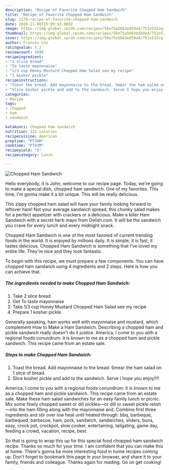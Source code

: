 ```yaml
---
description: "Recipe of Favorite Chopped Ham Sandwich"
title: "Recipe of Favorite Chopped Ham Sandwich"
slug: 1179-recipe-of-favorite-chopped-ham-sandwich
date: 2020-11-08T15:09:53.060Z
image: https://img-global.cpcdn.com/recipes/56e75a5663ed59a4/751x532cq70/chopped-ham-sandwich-recipe-main-photo.jpg
thumbnail: https://img-global.cpcdn.com/recipes/56e75a5663ed59a4/751x532cq70/chopped-ham-sandwich-recipe-main-photo.jpg
cover: https://img-global.cpcdn.com/recipes/56e75a5663ed59a4/751x532cq70/chopped-ham-sandwich-recipe-main-photo.jpg
author: Frances Cox
ratingvalue: 4.2
reviewcount: 2890
recipeingredient:
- "2 slice bread"
- "To taste mayonnaise"
- "1/3 cup Honey Mustard Chopped Ham Salad see my recipe"
- "1 kosher pickle"
recipeinstructions:
- "Toast the bread. Add mayonnaise to the bread. Smear the ham salad on 1 slice of bread."
- "Slice kosher pickle and add to the sandwich. Serve I hope you enjoy!!!!"
categories:
- Recipe
tags:
- chopped
- ham
- sandwich

katakunci: chopped ham sandwich 
nutrition: 223 calories
recipecuisine: American
preptime: "PT34M"
cooktime: "PT43M"
recipeyield: "3"
recipecategory: Lunch

---
```



![Chopped Ham Sandwich](https://img-global.cpcdn.com/recipes/56e75a5663ed59a4/751x532cq70/chopped-ham-sandwich-recipe-main-photo.jpg)

Hello everybody, it is John, welcome to our recipe page. Today, we're going to make a special dish, chopped ham sandwich. One of my favorites. This time, I'm gonna make it a bit unique. This will be really delicious.

This zippy chopped ham salad will have your family looking forward to leftover ham! Not your average sandwich spread, this chunky salad makes for a perfect appetizer with crackers or a delicious. Make a killer Ham Sandwich with a secret herb mayo from Delish.com. It will be the sandwich you crave for every lunch and every midnight snack.

Chopped Ham Sandwich is one of the most favored of current trending foods in the world. It is enjoyed by millions daily. It is simple, it is fast, it tastes delicious. Chopped Ham Sandwich is something that I've loved my entire life. They're nice and they look fantastic.


To begin with this recipe, we must prepare a few components. You can have chopped ham sandwich using 4 ingredients and 2 steps. Here is how you can achieve that.

<!--inarticleads1-->

##### The ingredients needed to make Chopped Ham Sandwich:

1. Take 2 slice bread
1. Get To taste mayonnaise
1. Take 1/3 cup Honey Mustard Chopped Ham Salad see my recipe
1. Prepare 1 kosher pickle


Generally speaking, ham works well with mayonnaise and mustard, which complement How to Make a Ham Sandwich. Describing a chopped ham and pickle sandwich really doesn&#39;t do it justice. America, I come to you with a regional foods conundrum: it is known to me as a chopped ham and pickle sandwich. This recipe came from an estate sale. 

<!--inarticleads2-->

##### Steps to make Chopped Ham Sandwich:

1. Toast the bread. Add mayonnaise to the bread. Smear the ham salad on 1 slice of bread.
1. Slice kosher pickle and add to the sandwich. Serve I hope you enjoy!!!!


America, I come to you with a regional foods conundrum: it is known to me as a chopped ham and pickle sandwich. This recipe came from an estate sale. Make these ham salad sandwiches for an easy family lunch or picnic. Mix some finely chopped sweet or dill pickles—or dill or sweet pickle relish—into the ham filling along with the mayonnaise and. Combine first three ingredients and stir over low heat until heated through. bbq, barbeque, barbequed, barbecue, ham, pork, sandwich, sandwiches, sliders, buns, easy, crock pot, crockpot, slow cooker, entertaining, tailgating, game day, feeding a crowd, vacation, recipe, best. 

So that is going to wrap this up for this special food chopped ham sandwich recipe. Thanks so much for your time. I am confident that you can make this at home. There's gonna be more interesting food in home recipes coming up. Don't forget to bookmark this page in your browser, and share it to your family, friends and colleague. Thanks again for reading. Go on get cooking!
